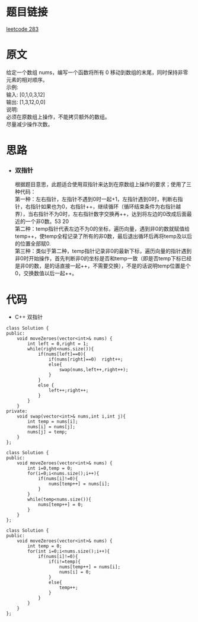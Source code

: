 # 题目链接
[leetcode 283](https://leetcode-cn.com/problems/move-zeroes/)

# 原文
给定一个数组 nums，编写一个函数将所有 0 移动到数组的末尾，同时保持非零元素的相对顺序。  
示例:  
输入: [0,1,0,3,12]  
输出: [1,3,12,0,0]  
说明:  
必须在原数组上操作，不能拷贝额外的数组。  
尽量减少操作次数。

# 思路
- ### **双指针**
  根据题目意思，此题适合使用双指针来达到在原数组上操作的要求；使用了三种代码：  
  第一种：左右指针，左指针不遇到0时一起+1，左指针遇到0时，判断右指针，右指针如果也为0，右指针++，继续循环（循环结束条件为右指针越界），当右指针不为0时，左右指针数字交换再++，达到将左边的0改成后面最近的一个非0数。53 20  
  第二种：temp指针代表左边不为0的坐标，遍历向量，遇到非0的数就赋值给temp++，使temp全程记录了所有的非0数，最后退出循环后再将temp及以后的位置全部赋0.  
  第三种：类似于第二种，temp指针记录非0的最新下标，遍历向量的指针遇到非0时开始操作，首先判断非0的坐标是否和temp一致（即是否temp下标已经是非0的数，是的话直接一起++，不需要交换），不是的话说明temp位置是个0，交换数值以后一起++。

# 代码
- C++ 双指针
```
class Solution {
public:
    void moveZeroes(vector<int>& nums) {
        int left = 0,right = 1;
        while(right<nums.size()){
            if(nums[left]==0){
                if(nums[right]==0)  right++;
                else{
                    swap(nums,left++,right++);
                }
            }
            else {
                left++;right++;
            }
        }
    }
private:
    void swap(vector<int>& nums,int i,int j){
        int temp = nums[i];
        nums[i] = nums[j];
        nums[j] = temp;
    }
};
```
```
class Solution {
public:
    void moveZeroes(vector<int>& nums) {
        int i=0,temp = 0;
        for(i=0;i<nums.size();i++){
            if(nums[i]!=0){
                nums[temp++] = nums[i];
            }
        }
        while(temp<nums.size()){
            nums[temp++] = 0;
        }
    }
};
```
```
class Solution {
public:
    void moveZeroes(vector<int>& nums) {
        int temp = 0;
        for(int i=0;i<nums.size();i++){
            if(nums[i]!=0){
                if(i!=temp){
                    nums[temp++] = nums[i];
                    nums[i] = 0;
                }
                else{
                    temp++;
                }
            }
        }
    }
};
```